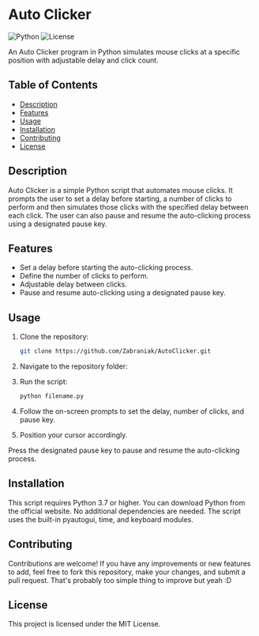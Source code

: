 # Auto Clicker

![Python](https://img.shields.io/badge/python-v3.7%2B-blue)
![License](https://img.shields.io/badge/license-MIT-green)

An Auto Clicker program in Python simulates mouse clicks at a specific position with adjustable delay and click count.

## Table of Contents

- [Description](#description)
- [Features](#features)
- [Usage](#usage)
- [Installation](#installation)
- [Contributing](#contributing)
- [License](#license)

## Description

Auto Clicker is a simple Python script that automates mouse clicks. It prompts the user to set a delay before starting, a number of clicks to perform and then simulates those clicks with the specified delay between each click. The user can also pause and resume the auto-clicking process using a designated pause key.

## Features

- Set a delay before starting the auto-clicking process.
- Define the number of clicks to perform.
- Adjustable delay between clicks.
- Pause and resume auto-clicking using a designated pause key.

## Usage

1. Clone the repository:

   ```sh
   git clone https://github.com/Zabraniak/AutoClicker.git

3. Navigate to the repository folder:

4. Run the script:

   ```sh
   python filename.py

5. Follow the on-screen prompts to set the delay, number of clicks, and pause key.

6. Position your cursor accordingly.

Press the designated pause key to pause and resume the auto-clicking process.

## Installation
This script requires Python 3.7 or higher. You can download Python from the official website.
No additional dependencies are needed. The script uses the built-in pyautogui, time, and keyboard modules.

## Contributing
Contributions are welcome! If you have any improvements or new features to add, feel free to fork this repository, make your changes, and submit a pull request. That's probably too simple thing to improve but yeah :D

## License
This project is licensed under the MIT License.
